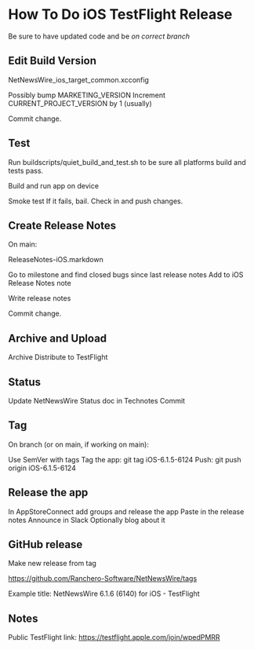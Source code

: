 # How To Do iOS TestFlight Release

Be sure to have updated code and be *on correct branch*

## Edit Build Version

NetNewsWire_ios_target_common.xcconfig

Possibly bump MARKETING_VERSION
Increment CURRENT_PROJECT_VERSION by 1 (usually)

Commit change.

## Test

Run buildscripts/quiet_build_and_test.sh to be sure all platforms build and tests pass.

Build and run app on device

Smoke test
If it fails, bail.
Check in and push changes.

## Create Release Notes

On main:

ReleaseNotes-iOS.markdown

Go to milestone and find closed bugs since last release notes
Add to iOS Release Notes note

Write release notes

Commit change.

## Archive and Upload

Archive
Distribute to TestFlight

## Status

Update NetNewsWire Status doc in Technotes
Commit

## Tag

On branch (or on main, if working on main):

Use SemVer with tags
Tag the app: git tag iOS-6.1.5-6124
Push: git push origin iOS-6.1.5-6124

## Release the app

In AppStoreConnect add groups and release the app
Paste in the release notes
Announce in Slack
Optionally blog about it

## GitHub release

Make new release from tag

https://github.com/Ranchero-Software/NetNewsWire/tags

Example title:
NetNewsWire 6.1.6 (6140) for iOS - TestFlight

## Notes

Public TestFlight link:
https://testflight.apple.com/join/wpedPMRR
